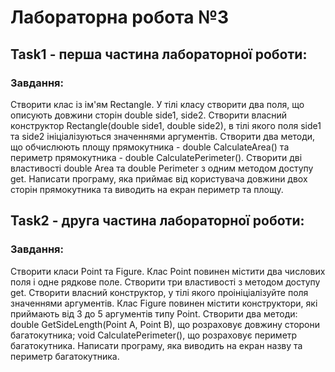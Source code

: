 # Лабораторна робота №3
## Task1 - перша частина лабораторної роботи:
### Завдання:

Створити клас із ім'ям Rectangle. У тілі класу створити два поля, що описують довжини сторін double side1, side2. Створити власний конструктор Rectangle(double side1, double side2), в тілі якого поля side1 та side2 ініціалізуються значеннями аргументів. Створити два методи, що обчислюють площу прямокутника - double CalculateArea() та периметр прямокутника - double CalculatePerimeter().
Створити дві властивості double Area та double Perimeter з одним методом доступу get. 
Написати програму, яка приймає від користувача довжини двох сторін прямокутника та виводить на екран периметр та площу.

## Task2 - друга частина лабораторної роботи:
### Завдання:

Створити класи Point та Figure. Клас Point повинен містити два числових поля і одне рядкове поле. Створити три властивості з методом доступу get. Створити власний конструктор, у тілі якого проініціалізуйте поля значеннями аргументів. Клас Figure повинен містити конструктори, які приймають від 3 до 5 аргументів типу Point. Створити два методи: double GetSideLength(Point A, Point B), що розраховує довжину сторони багатокутника; void CalculatePerimeter(), що розраховує периметр багатокутника.
Написати програму, яка виводить на екран назву та периметр багатокутника.
